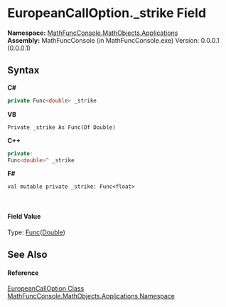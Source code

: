 # EuropeanCallOption._strike Field
 

**Namespace:**&nbsp;<a href="d9e4b2f9-9258-2f31-ca55-43e6b838bbc3">MathFuncConsole.MathObjects.Applications</a><br />**Assembly:**&nbsp;MathFuncConsole (in MathFuncConsole.exe) Version: 0.0.0.1 (0.0.0.1)

## Syntax

**C#**<br />
``` C#
private Func<double> _strike
```

**VB**<br />
``` VB
Private _strike As Func(Of Double)
```

**C++**<br />
``` C++
private:
Func<double>^ _strike
```

**F#**<br />
``` F#
val mutable private _strike: Func<float>
```

<br />

#### Field Value
Type: <a href="http://msdn2.microsoft.com/en-us/library/bb534960" target="_blank">Func</a>(<a href="http://msdn2.microsoft.com/en-us/library/643eft0t" target="_blank">Double</a>)

## See Also


#### Reference
<a href="eba7caca-fdfc-f0d3-1b88-57d82e2ee2dc">EuropeanCallOption Class</a><br /><a href="d9e4b2f9-9258-2f31-ca55-43e6b838bbc3">MathFuncConsole.MathObjects.Applications Namespace</a><br />